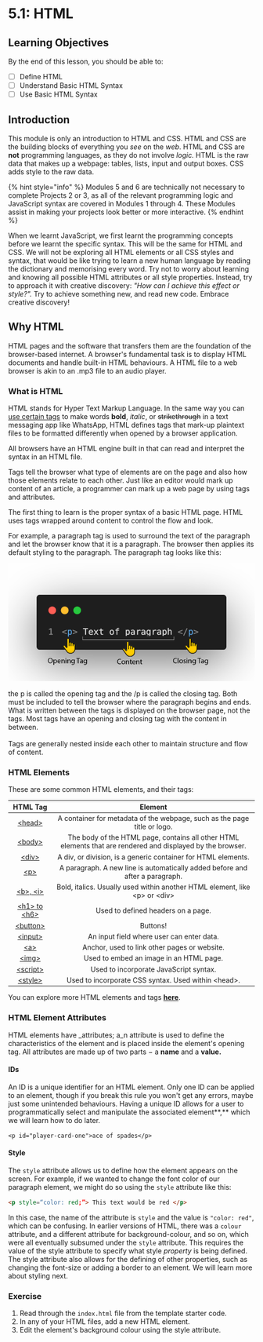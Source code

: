 # 5.1: HTML

## Learning Objectives

By the end of this lesson, you should be able to:

* [ ] Define HTML&#x20;
* [ ] Understand Basic HTML Syntax&#x20;
* [ ] Use Basic HTML Syntax

## Introduction

This module is only an introduction to HTML and CSS. HTML and CSS are the building blocks of everything you _see_ on the _web_. HTML and CSS are **not** programming languages, as they do not involve _logic._ HTML is the raw data that makes up a webpage: tables, lists, input and output boxes. CSS adds style to the raw data.&#x20;

{% hint style="info" %}
Modules 5 and 6 are technically not necessary to complete Projects 2 or 3, as all of the relevant programming logic and JavaScript syntax are covered in Modules 1 through 4. These Modules assist in making your projects look better or more interactive.&#x20;
{% endhint %}

When we learnt JavaScript, we first learnt the programming concepts before we learnt the specific syntax. This will be the same for HTML and CSS. We will not be exploring all HTML elements or all CSS styles and syntax, that would be like trying to learn a new human language by reading the dictionary and memorising every word. Try not to worry about learning and knowing all possible HTML attributes or all style properties. Instead, try to approach it with creative discovery: _"How can I achieve this effect or style?"._ Try to achieve something new, and read new code. Embrace creative discovery!

## Why HTML

HTML pages and the software that transfers them are the foundation of the browser-based internet. A browser's fundamental task is to display HTML documents and handle built-in HTML behaviours. A HTML file to a web browser is akin to an .mp3 file to an audio player.

### What is HTML

HTML stands for Hyper Text Markup Language. In the same way you can [use certain tags](https://faq.whatsapp.com/general/chats/how-to-format-your-messages/?lang=fi) to make words **bold**, _italic_, or ~~strikethrough~~ in a text messaging app like WhatsApp, HTML defines tags that mark-up plaintext files to be formatted differently when opened by a browser application.

All browsers have an HTML engine built in that can read and interpret the syntax in an HTML file.&#x20;

Tags tell the browser what type of elements are on the page and also how those elements relate to each other. Just like an editor would mark up content of an article, a programmer can mark up a web page by using tags and attributes.&#x20;

The first thing to learn is the proper syntax of a basic HTML page. HTML uses tags wrapped around content to control the flow and look.&#x20;

For example, a paragraph tag is used to surround the text of the paragraph and let the browser know that it is a paragraph. The browser then applies its default styling to the paragraph. The paragraph tag looks like this:

![](<../../.gitbook/assets/html elements.png>)

the p is called the opening tag and the /p is called the closing tag. Both must be included to tell the browser where the paragraph begins and ends. What is written between the tags is displayed on the browser page, not the tags. Most tags have an opening and closing tag with the content in between. \
\
Tags are generally nested inside each other to maintain structure and flow of content.

### HTML Elements

These are some common HTML elements, and their tags:

|                              HTML Tag                             |                                                   Element                                                   |
| :---------------------------------------------------------------: | :---------------------------------------------------------------------------------------------------------: |
|      [\<head>](https://www.w3schools.com/tags/tag\_head.asp)      |                   A container for metadata of the webpage, such as the page title or logo.                  |
|      [\<body>](https://www.w3schools.com/tags/tag\_body.asp)      | The body of the HTML page, contains all other HTML elements that are rendered and displayed by the browser. |
|       [\<div>](https://www.w3schools.com/tags/tag\_div.asp)       |                        A div, or division, is a generic container for HTML elements.                        |
|         [\<p>](https://www.w3schools.com/tags/tag\_p.asp)         |                 A paragraph. A new line is automatically added before and after a paragraph.                |
| [\<b>, \<i>](https://www.w3schools.com/html/html\_formatting.asp) |                 Bold, italics. Usually used within another HTML element, like \<p> or \<div>                |
|    [\<h1> to \<h6>](https://www.w3schools.com/tags/tag\_hn.asp)   |                                      Used to defined headers on a page.                                     |
|    [\<button>](https://www.w3schools.com/tags/tag\_button.asp)    |                                                   Buttons!                                                  |
|     [\<input>](https://www.w3schools.com/tags/tag\_input.asp)     |                                  An input field where user can enter data.                                  |
|         [\<a>](https://www.w3schools.com/tags/tag\_a.asp)         |                                 Anchor, used to link other pages or website.                                |
|       [\<img>](https://www.w3schools.com/tags/tag\_img.asp)       |                                   Used to embed an image in an HTML page.                                   |
|    [\<script>](https://www.w3schools.com/tags/tag\_script.asp)    |                                    Used to incorporate JavaScript syntax.                                   |
|     [\<style>](https://www.w3schools.com/tags/tag\_style.asp)     |                             Used to incorporate CSS syntax. Used within \<head>.                            |

You can explore more HTML elements and tags [**here**](https://www.w3schools.com/TAgs/default.asp).

### HTML Element Attributes

HTML elements have _attributes; a_n attribute is used to define the characteristics of the element and is placed inside the element's opening tag. All attributes are made up of two parts − a **name** and a **value.**&#x20;

#### IDs

An ID is a unique identifier for an HTML element. Only one ID can be applied to an element, though if you break this rule you won't get any errors, maybe just some unintended behaviours. Having a unique ID allows for a user to programmatically select and manipulate the associated element**,** which we will learn how to do later.&#x20;

```markup
<p id="player-card-one">ace of spades</p>
```

#### Style

The `style` attribute allows us to define how the element appears on the screen. For example, if we wanted to change the font color of our paragraph element, we might do so using the `style` attribute like this:

```html
<p style=“color: red;”> This text would be red </p>
```

In this case, the name of the attribute is `style` and the value is `"color: red"`, which can be confusing. In earlier versions of HTML, there was a `colour` attribute, and a different attribute for background-colour, and so on, which were all eventually subsumed under the `style` attribute. This requires the value of the style attribute to specify what style _property_ is being defined. The style attribute also allows for the defining of other properties, such as changing the font-size or adding a border to an element. We will learn more about styling next.&#x20;

### Exercise

1. Read through the `index.html` file from the template starter code.
2. In any of your HTML files, add a new HTML element.
3. Edit the element's background colour using the style attribute.
